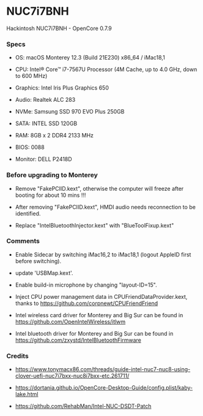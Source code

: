 # NUC7i7BNH
Hackintosh NUC7i7BNH - OpenCore 0.7.9

### Specs
+ OS: macOS Monterey 12.3 (Build 21E230) x86_64 / iMac18,1

+ CPU: Intel® Core™ i7-7567U Processor (4M Cache, up to 4.0 GHz, down to 600 MHz)

+ Graphics: Intel Iris Plus Graphics 650

+ Audio: Realtek ALC 283

+ NVMe: Samsung SSD 970 EVO Plus 250GB

+ SATA: INTEL SSD 120GB

+ RAM: 8GB x 2 DDR4 2133 MHz

+ BIOS: 0088

+ Monitor: DELL P2418D


### Before upgrading to Monterey

+ Remove "FakePCIID.kext", otherwise the computer will freeze after booting for about 10 mins !!!

+ After removing "FakePCIID.kext", HMDI audio needs reconnection to be identified.

+ Replace "IntelBluetoothInjector.kext" with "BlueToolFixup.kext"


### Comments

+ Enable Sidecar by switching iMac16,2 to iMac18,1 (logout AppleID first before switching).

+ update 'USBMap.kext'.

+ Enable build-in microphone by changing "layout-ID=15".

+ Inject CPU power management data in CPUFriendDataProvider.kext, thanks to https://github.com/corpnewt/CPUFriendFriend

+ Intel wireless card driver for Monterey and Big Sur can be found in https://github.com/OpenIntelWireless/itlwm

+ Intel bluetooth driver for Monterey and Big Sur can be found in https://github.com/zxystd/IntelBluetoothFirmware

### Credits

+ https://www.tonymacx86.com/threads/guide-intel-nuc7-nuc8-using-clover-uefi-nuc7i7bxx-nuc8i7bxx-etc.261711/

+ https://dortania.github.io/OpenCore-Desktop-Guide/config.plist/kaby-lake.html

+ https://github.com/RehabMan/Intel-NUC-DSDT-Patch
